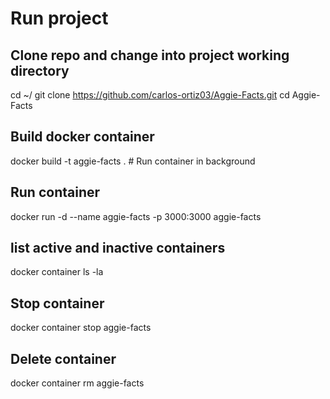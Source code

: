 # Run project
## Clone repo and change into project working directory
cd ~/
git clone https://github.com/carlos-ortiz03/Aggie-Facts.git
cd Aggie-Facts
## Build docker container
docker build -t aggie-facts . # Run container in background
## Run container
docker run -d  --name aggie-facts -p 3000:3000 aggie-facts
## list active and inactive containers
docker container ls -la
## Stop container
docker container stop aggie-facts
## Delete container
docker container rm aggie-facts  
